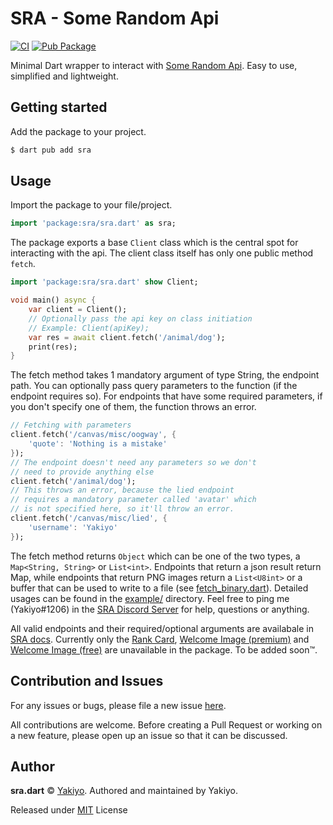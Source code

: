# SRA - Some Random Api
[![CI](https://github.com/Yakiyo/sra.dart/actions/workflows/ci.yml/badge.svg)]() [![Pub Package](https://img.shields.io/pub/v/sra.svg)](https://pub.dev/packages/sra)

Minimal Dart wrapper to interact with [Some Random Api](https://some-random-api.ml). Easy to use, simplified and lightweight.

## Getting started

Add the package to your project.
```bash
$ dart pub add sra
```

## Usage

Import the package to your file/project.

```dart
import 'package:sra/sra.dart' as sra;
```
The package exports a base `Client` class which is the central spot for interacting with the api. The client class itself has only one public method `fetch`.
```dart
import 'package:sra/sra.dart' show Client;

void main() async {
    var client = Client();
    // Optionally pass the api key on class initiation
    // Example: Client(apiKey);
    var res = await client.fetch('/animal/dog');
    print(res);
}
```
The fetch method takes 1 mandatory argument of type String, the endpoint path. You can optionally pass query parameters to the function (if the endpoint requires so). For endpoints that have some required parameters, if you don't specify one of them, the function throws an error.
```dart
// Fetching with parameters
client.fetch('/canvas/misc/oogway', {
    'quote': 'Nothing is a mistake'
});
// The endpoint doesn't need any parameters so we don't
// need to provide anything else
client.fetch('/animal/dog');
// This throws an error, because the lied endpoint
// requires a mandatory parameter called 'avatar' which
// is not specified here, so it'll throw an error.
client.fetch('/canvas/misc/lied', {
    'username': 'Yakiyo'
});
```
The fetch method returns `Object` which can be one of the two types, a `Map<String, String>` or `List<int>`. Endpoints that return a json result return Map, while endpoints that return PNG images return a `List<U8int>` or a buffer that can be used to write to a file (see [fetch_binary.dart](./example/fetch_binary.dart)). Detailed usages can be found in the [example/](./example/) directory. Feel free to ping me (Yakiyo#1206) in the [SRA Discord Server](https://discord.gg/tTUMWFd) for help, questions or anything.

All valid endpoints and their required/optional arguments are availabale in [SRA docs](https://some-random-api.ml/docs). Currently only the [Rank Card](https://some-random-api.ml/docs/premium#rank-card), [Welcome Image (premium)](https://some-random-api.ml/docs/premium#welcome-images) and [Welcome Image (free)](https://some-random-api.ml/docs/welcome#welcome-images%20(free)) are unavailable in the package. To be added soon:tm:.
## Contribution and Issues

For any issues or bugs, please file a new issue [here](https://github.com/Yakiyo/sra.dart/issues/).

All contributions are welcome. Before creating a Pull Request or working on a new feature, please open up an issue so that it can be discussed.

## Author
**sra.dart** © [Yakiyo](https://github.com/Yakiyo). Authored and maintained by Yakiyo.

Released under [MIT](https://opensource.org/licenses/MIT) License
